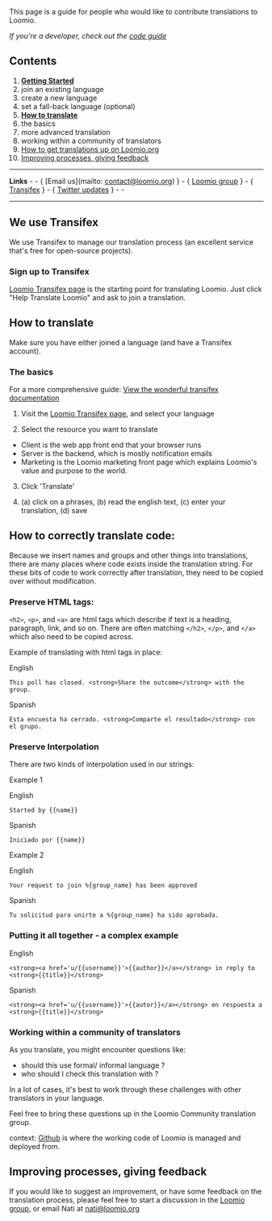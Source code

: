 This page is a guide for people who would like to contribute translations to Loomio.

_If you're a developer, check out the [code guide](https://github.com/loomio/loomio/wiki/Translation-for-Developers)_

## Contents

1. [**Getting Started**](https://github.com/loomio/loomio/wiki/Translation#getting-started)
  1. join an existing language
  2. create a new language
  3. set a fall-back language (optional) 
2. [**How to translate**](https://github.com/loomio/loomio/wiki/Translation#how-to-translate)
  1. the basics
  2. more advanced translation
  3. working within a community of translators
3. [How to get translations up on Loomio.org](https://github.com/loomio/loomio/wiki/Translation#how-to-get-translations-up-on-loomioorg)
4. [Improving processes, giving feedback](https://github.com/loomio/loomio/wiki/Translation#improving-processes-giving-feedback)

---

**Links** - - {
[Email us](mailto: contact@loomio.org) } - {
[Loomio group](https://www.loomio.org/g/cpaM3Hsv/loomio-community-translation) } - {
[Transifex](https://www.transifex.com/projects/p/loomio-1/)  } - { 
[Twitter updates](https://twitter.com/search?f=realtime&q=%40loomio%20%23translation) } - -

---

## We use Transifex

We use Transifex to manage our translation process (an excellent service that's free for open-source projects).

### Sign up to Transifex

[Loomio Transifex page](https://www.transifex.com/projects/p/loomio-1/) is the starting point for translating Loomio.
Just click "Help Translate Loomio" and ask to join a translation.

## How to translate 

Make sure you have either joined a language (and have a Transifex account).

### The basics
For a more comprehensive guide: [View the wonderful transifex documentation](https://docs.transifex.com/getting-started/translators)

1. Visit the [Loomio Transifex page](https://www.transifex.com/projects/p/loomio-1/), and select your language

2. Select the resource you want to translate
- Client is the web app front end that your browser runs
- Server is the backend, which is mostly notification emails
- Marketing is the Loomio marketing front page which explains Loomio's value and purpose to the world.

3. Click 'Translate'

4. (a) click on a phrases, 
(b) read the english text, 
(c) enter your translation, 
(d) save

## How to correctly translate code:

Because we insert names and groups and other things into translations, there are many places where code exists inside the translation string. For these bits of code to work correctly after translation, they need to be copied over without modification. 

### Preserve HTML tags:

`<h2>`, `<p>`, and `<a>` are html tags which describe if text is a heading, paragraph, link, and so on. There are often matching `</h2>`, `</p>`, and `</a>` which also need to be copied across.

Example of translating with html tags in place:

English
```
This poll has closed. <strong>Share the outcome</strong> with the group.
```

Spanish
```
Esta encuesta ha cerrado. <strong>Comparte el resultado</strong> con el grupo.
```

### Preserve Interpolation

There are two kinds of interpolation used in our strings:

Example 1

English
```
Started by {{name}}
```

Spanish
```
Iniciado por {{name}}
```

Example 2

English
```
Your request to join %{group_name} has been approved
```

Spanish
```
Tu solicitud para unirte a %{group_name} ha sido aprobada.
```

### Putting it all together - a complex example

English
```
<strong><a href='u/{{username}}'>{{author}}</a></strong> in reply to <strong>{{title}}</strong>
```

Spanish
```
<strong><a href='u/{{username}}'>{{autor}}</a></strong> en respuesta a <strong>{{title}}</strong>
```

### Working within a community of translators

As you translate, you might encounter questions like:
- should this use formal/ informal language ?
- who should I check this translation with ? 

In a lot of cases, it's best to work through these challenges with other translators in your language.

Feel free to bring these questions up in the Loomio Community translation group.
 
context: [Github](https://github.com/loomio/loomio) is where the working code of Loomio is managed and deployed from.
 

## Improving processes, giving feedback

If you would like to suggest an improvement, or have some feedback on the translation process, please feel free to start a discussion in the [Loomio group](https://www.loomio.org/g/cpaM3Hsv/loomio-community-translation), or email Nati at nati@loomio.org  
